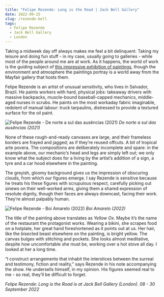 ```yaml
---
title: "Felipe Rezende: Long is the Road | Jack Bell Gallery"
date: 2022-09-25
slug: /rezende-bell
tags:
  - Felipe Rezende
  - Jack Bell Gallery
  - London
---
```


Taking a midweek day off always makes me feel a bit delinquent. Taking my leisure and doing fun stuff - in my case, usually going to galleries - while most of the people around me are at work. As it happens, the world of work is the guiding subject of [this impressive exhibition of paintings](https://www.jackbellgallery.com/exhibitions/139-felipe-rezende-long-is-the-road/overview/), though the environment and atmosphere the paintings portray is a world away from the Mayfair gallery that hosts them.

Felipe Rezende is an artist of unusual sensitivity, who lives in Salvador, Brazil. He paints workers with hard, physical jobs: takeaway drivers with massive backpacks, muscle-bound baseball-capped mechanics, middle-aged nurses in scrubs. He paints on the most workaday fabric imaginable, redolent of manual labour: truck tarpaulins, distressed to provide a textured surface for the oil paint.

![Felipe Rezende - De norte a sul das ausências (2021)](/rezende-bell-1.jpeg)
*De norte a sul das ausências (2021)*

None of these rough-and-ready canvases are large, and their frameless borders are frayed and jagged; as if they’re reused offcuts. A bit of tropical arte povera. The compositions are deliberately incomplete and spare: in the example above, our mechanic’s head and legs are simply left out; we only know what the subject does for a living by the artist’s addition of a sign, a tyre and a car hood elsewhere in the painting.

The greyish, gloomy background gives us the impression of obscuring clouds, from which our figures emerge. I say Rezende is sensitive because he treats his these figures with scrupulous respect, carefully picking out sinews on their well-worked arms, giving them a shared expression of resolute dignity, though their faces are always downcast, facing their work. They’re almost palpably human.

![Felipe Rezende - Boi Amarelo (2022)](/rezende-bell-2.jpeg)
*Boi Amarelo (2022)*

The title of the painting above translates as *Yellow Ox*. Maybe it’s the name of the restaurant the protagonist works. Wearing a bikini, she scrapes food on a hotplate, her great hand foreshortened as it points out at us. Her hair, like the bisected beast elsewhere on the painting, is bright yellow. The canvas bulges with stitching and pockets. She looks almost meditative, despite how uncomfortable she must be, working over a hot stove all day. I looked at her a long time.

“I construct arrangements that inhabit the interstices between the surreal and testimony, fiction and reality,” says Rezende in his note accompanying the show. He undersells himself, in my opinion. His figures seemed real to me - so real, they’ll be difficult to forget.

*Felipe Rezende: Long is the Road is at Jack Bell Gallery (London). 08 - 30 September 2022*
